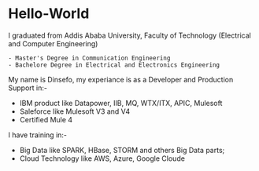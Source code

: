 # Hello-World


I graduated from Addis Ababa University, Faculty of Technology (Electrical and Computer Engineering)

    - Master's Degree in Communication Engineering
    - Bachelore Degree in Electrical and Electronics Engineering
    
My name is Dinsefo, my experiance is as a Developer and Production Support in:-
  - IBM product like Datapower, IIB, MQ, WTX/ITX, APIC, Mulesoft
  - Saleforce like Mulesoft V3 and V4
  - Certified Mule 4

    
I have training in:- 
  - Big Data like SPARK, HBase, STORM and others Big Data parts; 
  - Cloud Technology like AWS, Azure, Google Cloude

